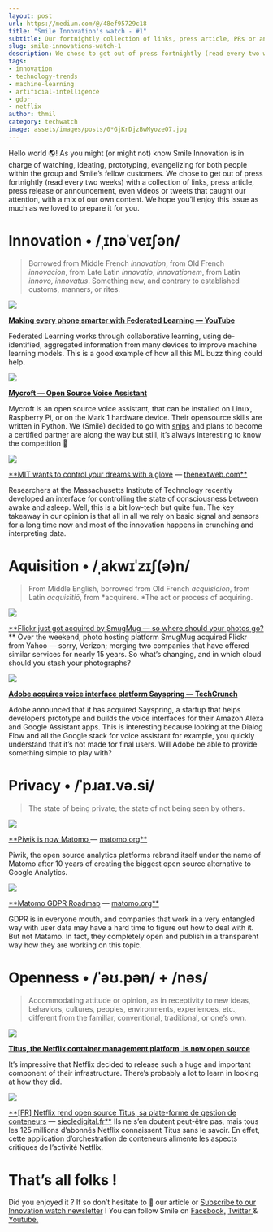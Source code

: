 ```yaml
---
layout: post
url: https://medium.com/@/48ef95729c18
title: "Smile Innovation's watch - #1"
subtitle: Our fortnightly collection of links, press article, PRs or announcement, vids & tweet that caught our attention.
slug: smile-innovations-watch-1
description: We chose to get out of press fortnightly (read every two weeks) with a collection of links, press article, press release or announcement, even videos or tweets that caught our attention
tags:
- innovation
- technology-trends
- machine-learning
- artificial-intelligence
- gdpr
- netflix
author: thmil
category: techwatch
image: assets/images/posts/0*GjKrDjzBwMyozeO7.jpg
---
```


Hello world 🌎! As you might (or might not) know Smile Innovation is in charge of watching, ideating, prototyping, evangelizing for both people within the group and Smile’s fellow customers. We chose to get out of press fortnightly (read every two weeks) with a collection of links, press article, press release or announcement, even videos or tweets that caught our attention, with a mix of our own content. We hope you’ll enjoy this issue as much as we loved to prepare it for you.

# Innovation • /ˌɪnəˈveɪʃən/

> Borrowed from Middle French *innovation*, from Old French *innovacion*, from Late Latin *innovatio*, *innovationem*, from Latin *innovo, innovatus*. Something new, and contrary to established customs, manners, or rites.

![](/assets/images/posts/0*GjKrDjzBwMyozeO7.jpg)

[**Making every phone smarter with Federated Learning — YouTube**](https://www.youtube.com/watch?t=0s&utm_campaign=Revue%20newsletter&utm_medium=Newsletter&utm_source=Smile%20Innovation%27s%20Watch&v=gbRJPa9d-VU)

Federated Learning works through collaborative learning, using de-identified, aggregated information from many devices to improve machine learning models. This is a good example of how all this ML buzz thing could help.

![](/assets/images/posts/0*UIYSEe6hEqeBsRz9.png)

[**Mycroft — Open Source Voice Assistant**](https://mycroft.ai/?utm_campaign=Revue%20newsletter&utm_medium=Newsletter&utm_source=Smile%20Innovation%27s%20Watch)

Mycroft is an open source voice assistant, that can be installed on Linux, Raspberry Pi, or on the Mark 1 hardware device. Their opensource skills are written in Python. We (Smile) decided to go with [snips](https://snips.ai) and plans to become a certified partner are along the way but still, it’s always interesting to know the competition 🙂

![](/assets/images/posts/0*megKASgvlGTscplj.jpg)

[**MIT wants to control your dreams with a glove](https://thenextweb.com/gadgets/2018/04/23/mit-wants-to-control-your-dreams-with-a-glove/?utm_campaign=Revue%20newsletter&utm_medium=Newsletter&utm_source=Smile%20Innovation%27s%20Watch) — [thenextweb.com**](https://thenextweb.com/gadgets/2018/04/23/mit-wants-to-control-your-dreams-with-a-glove/)

Researchers at the Massachusetts Institute of Technology recently developed an interface for controlling the state of consciousness between awake and asleep. Well, this is a bit low-tech but quite fun. The key takeaway in our opinion is that all in all we rely on basic signal and sensors for a long time now and most of the innovation happens in crunching and interpreting data.

# Aquisition • /ˌakwɪˈzɪʃ(ə)n/

> From Middle English, borrowed from Old French *acquisicion*, from Latin *acquisītiō*, from *acquirere. *The act or process of acquiring.

![](/assets/images/posts/0*Yv1kylWux2WhRawX.jpg)

[**Flickr just got acquired by SmugMug — so where should your photos go?](https://thenextweb.com/apps/2018/04/23/flickr-just-got-acquired-by-smugmug-so-where-should-you-store-your-photos/?utm_campaign=Revue%20newsletter&utm_medium=Newsletter&utm_source=Smile%20Innovation%27s%20Watch) **
 Over the weekend, photo hosting platform SmugMug acquired Flickr from Yahoo — sorry, Verizon; merging two companies that have offered similar services for nearly 15 years. So what’s changing, and in which cloud should you stash your photographs?

![](/assets/images/posts/0*ydhNdOvurU7BABwJ.jpg)

[**Adobe acquires voice interface platform Sayspring — TechCrunch**](https://techcrunch.com/2018/04/16/adobe-acquires-voice-interface-platform-sayspring/?utm_campaign=Revue%20newsletter&utm_medium=Newsletter&utm_source=Smile%20Innovation%27s%20Watch)

Adobe announced that it has acquired Sayspring, a startup that helps developers prototype and builds the voice interfaces for their Amazon Alexa and Google Assistant apps. This is interesting because looking at the Dialog Flow and all the Google stack for voice assistant for example, you quickly understand that it’s not made for final users. Will Adobe be able to provide something simple to play with?

# Privacy • /ˈpɹaɪ.və.si/

> The state of being private; the state of not being seen by others.

![](/assets/images/posts/0*IdM-e-AWWRYx7mZk.jpg)

[**Piwik is now Matomo ](https://matomo.org/blog/2018/01/piwik-is-now-matomo/?utm_campaign=Revue%20newsletter&utm_medium=Newsletter&utm_source=Smile%20Innovation%27s%20Watch)— [matomo.org**](https://matomo.org/blog/2018/01/piwik-is-now-matomo/)

Piwik, the open source analytics platforms rebrand itself under the name of Matomo after 10 years of creating the biggest open source alternative to Google Analytics.

![](/assets/images/posts/0*p1O2rbI-xTUtC2tA.png)

[**Matomo GDPR Roadmap](https://matomo.org/gdpr-roadmap/?utm_campaign=Revue%20newsletter&utm_medium=Newsletter&utm_source=Smile%20Innovation%27s%20Watch) — [matomo.org**](https://matomo.org/gdpr-roadmap/)

GDPR is in everyone mouth, and companies that work in a very entangled way with user data may have a hard time to figure out how to deal with it. But not Matamo. In fact, they completely open and publish in a transparent way how they are working on this topic.

# Openness • /ˈəʊ.pən/ + /nəs/

> Accommodating attitude or opinion, as in receptivity to new ideas, behaviors, cultures, peoples, environments, experiences, etc., different from the familiar, conventional, traditional, or one’s own.

![](/assets/images/posts/0*7KFo09SOCjYty4Ge.png)

[**Titus, the Netflix container management platform, is now open source**](https://medium.com/netflix-techblog/titus-the-netflix-container-management-platform-is-now-open-source-f868c9fb5436?utm_campaign=Revue%20newsletter&utm_medium=Newsletter&utm_source=Smile%20Innovation%27s%20Watch)

It’s impressive that Netflix decided to release such a huge and important component of their infrastructure. There’s probably a lot to learn in looking at how they did.

![](/assets/images/posts/0*nyocvi_jjNkKdHn4.jpg)

[**[FR] Netflix rend open source Titus, sa plate-forme de gestion de conteneurs](https://siecledigital.fr/2018/04/23/netflix-open-source-titus-plateforme-gestion-conteneurs/?utm_campaign=Revue%20newsletter&utm_medium=Newsletter&utm_source=Smile%20Innovation%27s%20Watch) — [siecledigital.fr**](https://siecledigital.fr/2018/04/23/netflix-open-source-titus-plateforme-gestion-conteneurs/)
 Ils ne s’en doutent peut-être pas, mais tous les 125 millions d’abonnés Netflix connaissent Titus sans le savoir. En effet, cette application d’orchestration de conteneurs alimente les aspects critiques de l’activité Netflix.

# That’s all folks !

Did you enjoyed it ? If so don’t hesitate to 👏 our article or [Subscribe to our Innovation watch newsletter](https://www.getrevue.co/profile/smileinnovation) !
You can follow Smile on [Facebook,](https://www.facebook.com/smileopensource) [Twitter ](https://www.twitter.com/GroupeSmile)& [Youtube.](http://www.youtube.com/user/SmileOpenSource)


